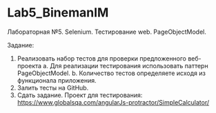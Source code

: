 # Lab5_BinemanIM
Лабораторная №5. Selenium. Тестирование web. PageObjectModel.

Задание:
1. Реализовать набор тестов для проверки предложенного веб-проекта
    a. Для реализации тестирования использовать паттерн
PageObjectModel.
    b. Количество тестов определяете исходя из функционала
приложения.
2. Залить тесты на GitHub.
3. Сдать задание.
Проект для тестирования: https://www.globalsqa.com/angularJs-protractor/SimpleCalculator/
